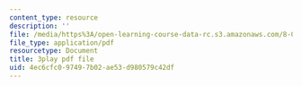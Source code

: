 ```yaml
---
content_type: resource
description: ''
file: /media/https%3A/open-learning-course-data-rc.s3.amazonaws.com/8-06-quantum-physics-iii-spring-2018/4ec6cfc097497b02ae53d980579c42df_nd_sryUc1tc.pdf
file_type: application/pdf
resourcetype: Document
title: 3play pdf file
uid: 4ec6cfc0-9749-7b02-ae53-d980579c42df
---
```

